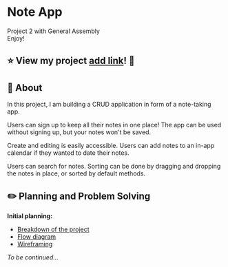# Note App
Project 2 with General Assembly \
Enjoy!

## :star: View my project [add link]()! :eyes:

## :page_with_curl: About

In this project, I am building a CRUD application in form of a note-taking app.

Users can sign up to keep all their notes in one place! The app can be used without signing up, but your notes won't be saved.

Create and editing is easily accessible. Users can add notes to an in-app calendar if they wanted to date their notes.

Users can search for notes. Sorting can be done by dragging and dropping the notes in place, or sorted by default methods.

## :pencil2: Planning and Problem Solving
**Initial planning:**
- [Breakdown of the project](https://sugary-wish-5dd.notion.site/Breaking-down-the-project-dc6c2785df94427e9cfd4afccb449ad1) 
- [Flow diagram](./planning/flow_diagram.pdf)
- [Wireframing](./planning/wireframing.pdf)


*To be continued...*